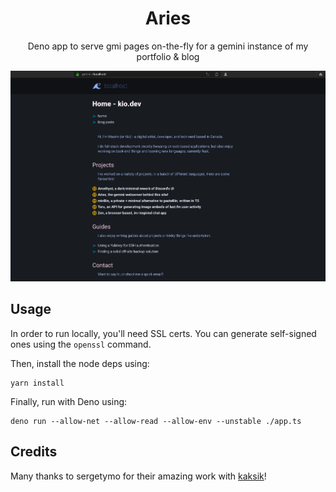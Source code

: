 <div align=center>
  <h1>Aries</h1>
  
  <p>Deno app to serve gmi pages on-the-fly for a gemini instance of my portfolio &amp; blog</p>
  
  <img src=".github/img/ss.png" alt="Screenshot of index page" width="650" />
</div>

## Usage
In order to run locally, you'll need SSL certs. You can generate self-signed ones using the `openssl` command.

Then, install the node deps using:
```
yarn install
```

Finally, run with Deno using:
```
deno run --allow-net --allow-read --allow-env --unstable ./app.ts
```

## Credits
Many thanks to sergetymo for their amazing work with [kaksik](https://github.com/sergetymo/kaksik)!
